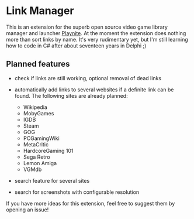 # Link Manager

This is an extension for the superb open source video game library manager and launcher [Playnite](http://playnite.link/). At the moment the extension does nothing more than sort links by name. It's very rudimentary yet, but I'm still learning how to code in C# after about seventeen years in Delphi ;)

## Planned features
- check if links are still working, optional removal of dead links
- automatically add links to several websites if a definite link can be found. The following sites are already planned:
  - Wikipedia
  - MobyGames
  - IGDB
  - Steam
  - GOG
  - PCGamingWiki
  - MetaCritic
  - HardcoreGaming 101
  - Sega Retro
  - Lemon Amiga
  - VGMdb
  
- search feature for several sites
- search for screenshots with configurable resolution

If you have more ideas for this extension, feel free to suggest them by opening an issue!
